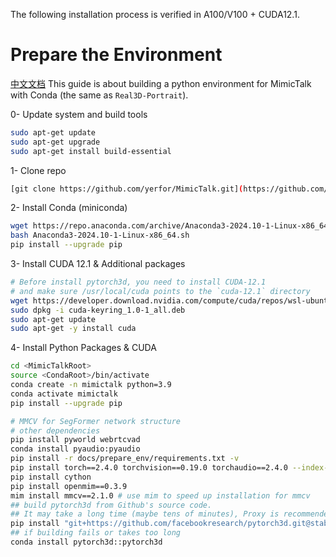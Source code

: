 The following installation process is verified in A100/V100 + CUDA12.1.

# Prepare the Environment
[中文文档](./install_guide-zh.md)
This guide is about building a python environment for MimicTalk with Conda (the same as `Real3D-Portrait`).

0- Update system and build tools
```bash
sudo apt-get update
sudo apt-get upgrade
sudo apt-get install build-essential
```

1- Clone repo
```bash
[git clone https://github.com/yerfor/MimicTalk.git](https://github.com/Devinance/MimicTalk.git)
```

2- Install Conda (miniconda)
```bash
wget https://repo.anaconda.com/archive/Anaconda3-2024.10-1-Linux-x86_64.sh
bash Anaconda3-2024.10-1-Linux-x86_64.sh
pip install --upgrade pip
```

3- Install CUDA 12.1 & Additional packages
```bash
# Before install pytorch3d, you need to install CUDA-12.1 
# and make sure /usr/local/cuda points to the `cuda-12.1` directory
wget https://developer.download.nvidia.com/compute/cuda/repos/wsl-ubuntu/x86_64/cuda-keyring_1.0-1_all.deb
sudo dpkg -i cuda-keyring_1.0-1_all.deb
sudo apt-get update
sudo apt-get -y install cuda
```

4- Install Python Packages & CUDA
```bash
cd <MimicTalkRoot>
source <CondaRoot>/bin/activate
conda create -n mimictalk python=3.9
conda activate mimictalk
pip install --upgrade pip

# MMCV for SegFormer network structure
# other dependencies
pip install pyworld webrtcvad
conda install pyaudio:pyaudio
pip install -r docs/prepare_env/requirements.txt -v
pip install torch==2.4.0 torchvision==0.19.0 torchaudio==2.4.0 --index-url https://download.pytorch.org/whl/cu121
pip install cython
pip install openmim==0.3.9
mim install mmcv==2.1.0 # use mim to speed up installation for mmcv
## build pytorch3d from Github's source code. 
## It may take a long time (maybe tens of minutes), Proxy is recommended if encountering the time-out problem
pip install "git+https://github.com/facebookresearch/pytorch3d.git@stable"
## if building fails or takes too long
conda install pytorch3d::pytorch3d
```
